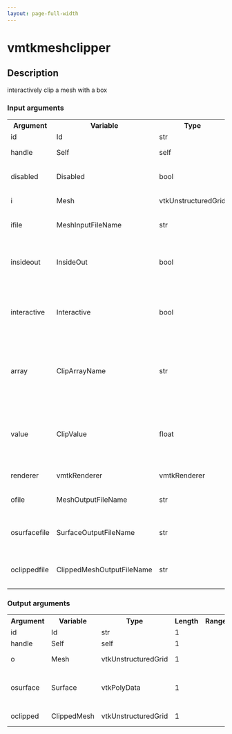 ```yaml
---
layout: page-full-width
---
```

<h1>vmtkmeshclipper</h1>
<h2>Description</h2>
interactively clip a mesh with a box
<h3>Input arguments</h3>
<table class="vmtkscripts">
<tr>
<th>Argument</th><th>Variable</th><th>Type</th><th>Length</th><th>Range</th><th>Default</th><th>Description</th>
</tr>
<tr><td>id</td><td>Id</td><td>str</td><td>1</td><td></td><td>0</td><td>script id</td>
</tr>
<tr><td>handle</td><td>Self</td><td>self</td><td>1</td><td></td><td></td><td>handle to self</td>
</tr>
<tr><td>disabled</td><td>Disabled</td><td>bool</td><td>1</td><td></td><td>0</td><td>disable execution and piping</td>
</tr>
<tr><td>i</td><td>Mesh</td><td>vtkUnstructuredGrid</td><td>1</td><td></td><td></td><td>the input mesh</td>
</tr>
<tr><td>ifile</td><td>MeshInputFileName</td><td>str</td><td>1</td><td></td><td></td><td>filename for the default Mesh reader</td>
</tr>
<tr><td>insideout</td><td>InsideOut</td><td>bool</td><td>1</td><td></td><td>0</td><td>toggle switching output and clipped surfaces</td>
</tr>
<tr><td>interactive</td><td>Interactive</td><td>bool</td><td>1</td><td></td><td>1</td><td>toggle clipping with a widget or with a pre-defined scalar field</td>
</tr>
<tr><td>array</td><td>ClipArrayName</td><td>str</td><td>1</td><td></td><td>None</td><td>name of the array with which to clip in case of non-interactive clipping</td>
</tr>
<tr><td>value</td><td>ClipValue</td><td>float</td><td>1</td><td></td><td>0.0</td><td>scalar value at which to perform clipping in case of non-interactive clipping</td>
</tr>
<tr><td>renderer</td><td>vmtkRenderer</td><td>vmtkRenderer</td><td>1</td><td></td><td></td><td>external renderer</td>
</tr>
<tr><td>ofile</td><td>MeshOutputFileName</td><td>str</td><td>1</td><td></td><td></td><td>filename for the default Mesh writer</td>
</tr>
<tr><td>osurfacefile</td><td>SurfaceOutputFileName</td><td>str</td><td>1</td><td></td><td></td><td>filename for the default Surface writer</td>
</tr>
<tr><td>oclippedfile</td><td>ClippedMeshOutputFileName</td><td>str</td><td>1</td><td></td><td></td><td>filename for the default ClippedMesh writer</td>
</tr>
</table>
<h3>Output arguments</h3>
<table class="vmtkscripts">
<tr>
<th>Argument</th><th>Variable</th><th>Type</th><th>Length</th><th>Range</th><th>Default</th><th>Description</th>
</tr>
<tr><td>id</td><td>Id</td><td>str</td><td>1</td><td></td><td>0</td><td>script id</td>
</tr>
<tr><td>handle</td><td>Self</td><td>self</td><td>1</td><td></td><td></td><td>handle to self</td>
</tr>
<tr><td>o</td><td>Mesh</td><td>vtkUnstructuredGrid</td><td>1</td><td></td><td></td><td>the output mesh</td>
</tr>
<tr><td>osurface</td><td>Surface</td><td>vtkPolyData</td><td>1</td><td></td><td></td><td>the output surface corresponding to the cut</td>
</tr>
<tr><td>oclipped</td><td>ClippedMesh</td><td>vtkUnstructuredGrid</td><td>1</td><td></td><td></td><td>the clipped mesh</td>
</tr>
</table>

